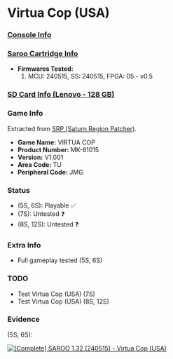 # Virtua Cop (USA)

### [Console Info](../../../../../Info/Consoles/VA13/README.md)

### [Saroo Cartridge Info](../../../../../Info/Cartridges/RetroGameParadiseStore/1.32F/README.md)

- <b>Firmwares Tested:</b>
  1. MCU: 240515, SS: 240515, FPGA: 05 - v0.5

### [SD Card Info (Lenovo - 128 GB)](../../../../../Info/SdCards/Lenovo/128GB/fat32/README.md)

### Game Info

Extracted from [SRP (Saturn Region Patcher)](https://segaxtreme.net/resources/saturn-region-patcher.81/download).

- <b>Game Name:</b> VIRTUA COP
- <b>Product Number:</b> MK-81015
- <b>Version:</b> V1.001
- <b>Area Code:</b> TU
- <b>Peripheral Code:</b> JMG

### Status

- (5S, 6S): Playable :white_check_mark:
- (7S): Untested :question:
- (8S, 12S): Untested :question:

### Extra Info

- Full gameplay tested (5S, 6S)

### TODO

- Test Virtua Cop (USA) (7S)
- Test Virtua Cop (USA) (8S, 12S)

### Evidence

(5S, 6S):

[![[Complete] SAROO 1.32 (240515) - Virtua Cop (USA)](https://img.youtube.com/vi/9Hkoqf0-Mu4/0.jpg)](https://www.youtube.com/watch?v=9Hkoqf0-Mu4)
